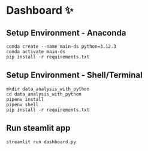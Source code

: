 # Dashboard ✨

## Setup Environment - Anaconda
```
conda create --name main-ds python=3.12.3
conda activate main-ds
pip install -r requirements.txt
```

## Setup Environment - Shell/Terminal
```
mkdir data_analysis_with_python
cd data_analysis_with_python
pipenv install
pipenv shell
pip install -r requirements.txt
```

## Run steamlit app
```
streamlit run dashboard.py
```
